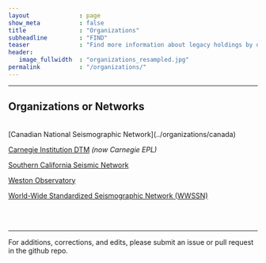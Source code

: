 ```yaml
---
layout              : page
show_meta           : false
title               : "Organizations"
subheadline         : "FIND"
teaser              : "Find more information about legacy holdings by organization or network."
header:
   image_fullwidth  : "organizations_resampled.jpg"
permalink           : "/organizations/"
---
```




---
## Organizations or Networks

<br>
[Canadian National Seismographic Network](../organizations/canada)

[Carnegie Institution DTM](../organizations/carnegie) *(now Carnegie EPL)*

[Southern California Seismic Network](../organizations/scsn)

[Weston Observatory](../organizations/weston)

[World-Wide Standardized Seismographic Network (WWSSN)](../organizations/wwssn)

<br>
<br>

---

For additions, corrections, and edits, please submit an issue or pull request in the github repo.

